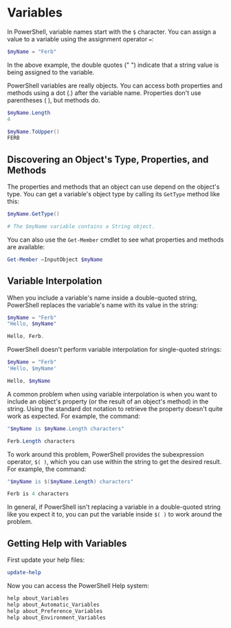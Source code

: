 # Variables

In PowerShell, variable names start with the `$` character. You can assign a value to a variable using the assignment operator `=`:

```powershell
$myName = "Ferb"
```

In the above example, the double quotes (" ") indicate that a string value is being assigned to the variable.

PowerShell variables are really objects. You can access both properties and methods using a dot (.) after the variable name. Properties don't use parentheses ( ), but methods do.

```powershell
$myName.Length
4

$myName.ToUpper()
FERB
```

## Discovering an Object's Type, Properties, and Methods

The properties and methods that an object can use depend on the object's type. You can get a variable's object type by calling its `GetType` method like this:

```powershell
$myName.GetType()

# The $myName variable contains a String object.
````

You can also use the `Get-Member` cmdlet to see what properties and methods are available:

```powershell
Get-Member –InputObject $myName
```

## Variable Interpolation

When you include a variable's name inside a double-quoted string, PowerShell replaces the variable's name with its value in the string:

```powershell
$myName = "Ferb"
"Hello, $myName"

Hello, Ferb.
```

PowerShell doesn't perform variable interpolation for single-quoted strings:

```powershell
$myName = "Ferb"
'Hello, $myName'

Hello, $myName
```

A common problem when using variable interpolation is when you want to include an object's property (or the result of an object's method) in the string. Using the standard dot notation to retrieve the property doesn't quite work as expected. For example, the command:

```powershell
"$myName is $myName.Length characters"

Ferb.Length characters
```

To work around this problem, PowerShell provides the subexpression operator, `$( )`, which you can use within the string to get the desired result. For example, the command:

```powershell
"$myName is $($myName.Length) characters"

Ferb is 4 characters
```

In general, if PowerShell isn't replacing a variable in a double-quoted string like you expect it to, you can put the variable inside `$( )` to work around the problem.

## Getting Help with Variables

First update your help files:

```powershell
update-help
```

Now you can access the PowerShell Help system:

```powershell
help about_Variables
help about_Automatic_Variables
help about_Preference_Variables
help about_Environment_Variables

```